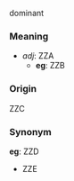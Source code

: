 dominant
### Meaning
+ _adj_: ZZA
	+ __eg__: ZZB

### Origin

ZZC

### Synonym

__eg__: ZZD

+ ZZE


